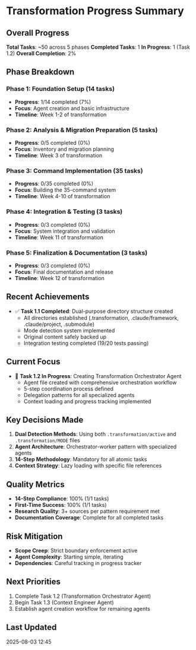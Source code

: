 # Transformation Progress Summary

## Overall Progress
**Total Tasks**: ~50 across 5 phases
**Completed Tasks**: 1
**In Progress**: 1 (Task 1.2)
**Overall Completion**: 2%

## Phase Breakdown

### Phase 1: Foundation Setup (14 tasks)
- **Progress**: 1/14 completed (7%)
- **Focus**: Agent creation and basic infrastructure
- **Timeline**: Week 1-2 of transformation

### Phase 2: Analysis & Migration Preparation (5 tasks)
- **Progress**: 0/5 completed (0%)
- **Focus**: Inventory and migration planning
- **Timeline**: Week 3 of transformation

### Phase 3: Command Implementation (35 tasks)
- **Progress**: 0/35 completed (0%)
- **Focus**: Building the 35-command system
- **Timeline**: Week 4-10 of transformation

### Phase 4: Integration & Testing (3 tasks)
- **Progress**: 0/3 completed (0%)
- **Focus**: System integration and validation
- **Timeline**: Week 11 of transformation

### Phase 5: Finalization & Documentation (3 tasks)
- **Progress**: 0/3 completed (0%)
- **Focus**: Final documentation and release
- **Timeline**: Week 12 of transformation

## Recent Achievements
- ✅ **Task 1.1 Completed**: Dual-purpose directory structure created
  - All directories established (.transformation, .claude/framework, .claude/project, .submodule)
  - Mode detection system implemented
  - Original content safely backed up
  - Integration testing completed (19/20 tests passing)

## Current Focus
- 🔄 **Task 1.2 In Progress**: Creating Transformation Orchestrator Agent
  - Agent file created with comprehensive orchestration workflow
  - 5-step coordination process defined
  - Delegation patterns for all specialized agents
  - Context loading and progress tracking implemented

## Key Decisions Made
1. **Dual Detection Methods**: Using both `.transformation/active` and `.transformation/MODE` files
2. **Agent Architecture**: Orchestrator-worker pattern with specialized agents
3. **14-Step Methodology**: Mandatory for all atomic tasks
4. **Context Strategy**: Lazy loading with specific file references

## Quality Metrics
- **14-Step Compliance**: 100% (1/1 tasks)
- **First-Time Success**: 100% (1/1 tasks)
- **Research Quality**: 3+ sources per pattern requirement met
- **Documentation Coverage**: Complete for all completed tasks

## Risk Mitigation
- **Scope Creep**: Strict boundary enforcement active
- **Agent Complexity**: Starting simple, iterating
- **Dependencies**: Careful tracking in progress tracker

## Next Priorities
1. Complete Task 1.2 (Transformation Orchestrator Agent)
2. Begin Task 1.3 (Context Engineer Agent)
3. Establish agent creation workflow for remaining agents

## Last Updated
2025-08-03 12:45